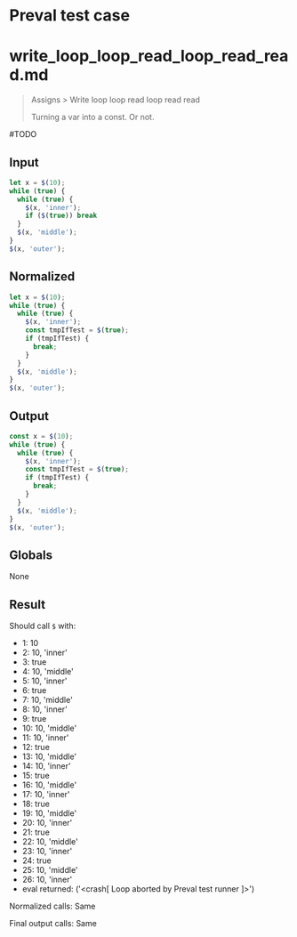 # Preval test case

# write_loop_loop_read_loop_read_read.md

> Assigns > Write loop loop read loop read read
>
> Turning a var into a const. Or not.

#TODO

## Input

`````js filename=intro
let x = $(10);
while (true) {
  while (true) {
    $(x, 'inner');
    if ($(true)) break
  }
  $(x, 'middle');
}
$(x, 'outer');
`````

## Normalized

`````js filename=intro
let x = $(10);
while (true) {
  while (true) {
    $(x, 'inner');
    const tmpIfTest = $(true);
    if (tmpIfTest) {
      break;
    }
  }
  $(x, 'middle');
}
$(x, 'outer');
`````

## Output

`````js filename=intro
const x = $(10);
while (true) {
  while (true) {
    $(x, 'inner');
    const tmpIfTest = $(true);
    if (tmpIfTest) {
      break;
    }
  }
  $(x, 'middle');
}
$(x, 'outer');
`````

## Globals

None

## Result

Should call `$` with:
 - 1: 10
 - 2: 10, 'inner'
 - 3: true
 - 4: 10, 'middle'
 - 5: 10, 'inner'
 - 6: true
 - 7: 10, 'middle'
 - 8: 10, 'inner'
 - 9: true
 - 10: 10, 'middle'
 - 11: 10, 'inner'
 - 12: true
 - 13: 10, 'middle'
 - 14: 10, 'inner'
 - 15: true
 - 16: 10, 'middle'
 - 17: 10, 'inner'
 - 18: true
 - 19: 10, 'middle'
 - 20: 10, 'inner'
 - 21: true
 - 22: 10, 'middle'
 - 23: 10, 'inner'
 - 24: true
 - 25: 10, 'middle'
 - 26: 10, 'inner'
 - eval returned: ('<crash[ Loop aborted by Preval test runner ]>')

Normalized calls: Same

Final output calls: Same
